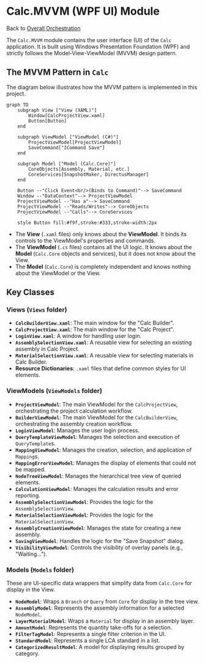# Calc.MVVM (WPF UI) Module

Back to [Overall Orchestration](../README.md)

The `Calc.MVVM` module contains the user interface (UI) of the `Calc` application. It is built using Windows Presentation Foundation (WPF) and strictly follows the Model-View-ViewModel (MVVM) design pattern.

## The MVVM Pattern in `Calc`

The diagram below illustrates how the MVVM pattern is implemented in this project.

```mermaid
graph TD
    subgraph View ["View (XAML)"]
        Window[CalcProjectView.xaml]
        Button[Button]
    end

    subgraph ViewModel ["ViewModel (C#)"]
        ProjectViewModel[ProjectViewModel]
        SaveCommand["ICommand Save"]
    end

    subgraph Model ["Model (Calc.Core)"]
        CoreObjects[Assembly, Material, etc.]
        CoreServices[SnapshotMaker, DirectusManager]
    end

    Button --"Click Event<br/>(Binds to Command)"--> SaveCommand
    Window --"DataContext"--> ProjectViewModel
    ProjectViewModel --"Has a"--> SaveCommand
    ProjectViewModel --"Reads/Writes"--> CoreObjects
    ProjectViewModel --"Calls"--> CoreServices

    style Button fill:#f9f,stroke:#333,stroke-width:2px
```

-   The **View** (`.xaml` files) only knows about the **ViewModel**. It binds its controls to the ViewModel's properties and commands.
-   The **ViewModel** (`.cs` files) contains all the UI logic. It knows about the **Model** (`Calc.Core` objects and services), but it does not know about the View.
-   The **Model** (`Calc.Core`) is completely independent and knows nothing about the ViewModel or the View.

## Key Classes

### Views (`Views` folder)

-   **`CalcBuilderView.xaml`**: The main window for the "Calc Builder".
-   **`CalcProjectView.xaml`**: The main window for the "Calc Project".
-   **`LoginView.xaml`**: A window for handling user login.
-   **`AssemblySelectionView.xaml`**: A reusable view for selecting an existing assembly in Calc Project.
-   **`MaterialSelectionView.xaml`**: A reusable view for selecting materials in Calc Builder.
-   **Resource Dictionaries**: `.xaml` files that define common styles for UI elements.

### ViewModels (`ViewModels` folder)

-   **`ProjectViewModel`**: The main ViewModel for the `CalcProjectView`, orchestrating the project calculation workflow.
-   **`BuilderViewModel`**: The main ViewModel for the `CalcBuilderView`, orchestrating the assembly creation workflow.
-   **`LoginViewModel`**: Manages the user login process.
-   **`QueryTemplateViewModel`**: Manages the selection and execution of `QueryTemplate`s.
-   **`MappingViewModel`**: Manages the creation, selection, and application of `Mapping`s.
-   **`MappingErrorViewModel`**: Manages the display of elements that could not be mapped.
-   **`NodeTreeViewModel`**: Manages the hierarchical tree view of queried elements.
-   **`CalculationViewModel`**: Manages the calculation results and error reporting.
-   **`AssemblySelectionViewModel`**: Provides the logic for the `AssemblySelectionView`.
-   **`MaterialSelectionViewModel`**: Provides the logic for the `MaterialSelectionView`.
-   **`AssemblyCreationViewModel`**: Manages the state for creating a new assembly.
-   **`SavingViewModel`**: Handles the logic for the "Save Snapshot" dialog.
-   **`VisibilityViewModel`**: Controls the visibility of overlay panels (e.g., "Waiting...").

### Models (`Models` folder)

These are UI-specific data wrappers that simplify data from `Calc.Core` for display in the View.

-   **`NodeModel`**: Wraps a `Branch` or `Query` from `Core` for display in the tree view.
-   **`AssemblyModel`**: Represents the assembly information for a selected `NodeModel`.
-   **`LayerMaterialModel`**: Wraps a `Material` for display in an assembly layer.
-   **`AmountModel`**: Represents the quantity take-offs for a selection.
-   **`FilterTagModel`**: Represents a single filter criterion in the UI.
-   **`StandardModel`**: Represents a single LCA standard in a list.
-   **`CategorizedResultModel`**: A model for displaying results grouped by category.
